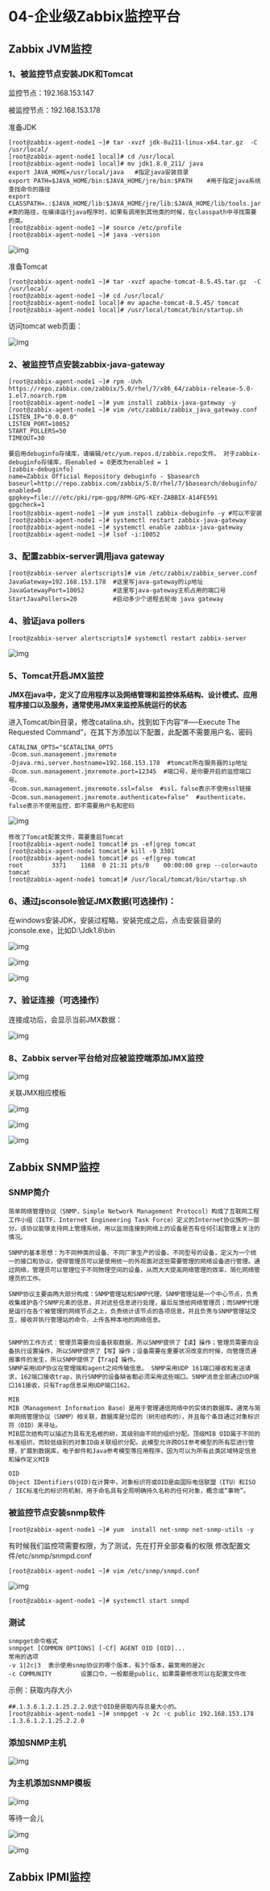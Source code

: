 # 04-企业级Zabbix监控平台



## Zabbix  JVM监控



### 1、被监控节点安装JDK和Tomcat



监控节点：192.168.153.147



被监控节点：192.168.153.178



准备JDK



```shell
[root@zabbix-agent-node1 ~]# tar -xvzf jdk-8u211-linux-x64.tar.gz  -C /usr/local/
[root@zabbix-agent-node1 local]# cd /usr/local
[root@zabbix-agent-node1 local]# mv jdk1.8.0_211/ java
export JAVA_HOME=/usr/local/java   #指定java安装目录
export PATH=$JAVA_HOME/bin:$JAVA_HOME/jre/bin:$PATH    #用于指定java系统查找命令的路径
export CLASSPATH=.:$JAVA_HOME/lib:$JAVA_HOME/jre/lib:$JAVA_HOME/lib/tools.jar  #类的路径，在编译运行java程序时，如果有调用到其他类的时候，在classpath中寻找需要的类。
[root@zabbix-agent-node1 ~]# source /etc/profile
[root@zabbix-agent-node1 ~]# java -version
```



![img](assets/04-企业级Zabbix监控平台/1683012663494-4aff30d4-93a3-4032-9bc5-c062815b57f5.png)



准备Tomcat



```shell
[root@zabbix-agent-node1 ~]# tar -xvzf apache-tomcat-8.5.45.tar.gz  -C /usr/local/
[root@zabbix-agent-node1 ~]# cd /usr/local/
[root@zabbix-agent-node1 local]# mv apache-tomcat-8.5.45/ tomcat
[root@zabbix-agent-node1 local]# /usr/local/tomcat/bin/startup.sh
```



访问tomcat web页面：



![img](assets/04-企业级Zabbix监控平台/1683012664373-51beb06a-1a60-487a-b8f3-3fa3e0fef9bd.png)



### 2、被监控节点安装zabbix-java-gateway



```shell
[root@zabbix-agent-node1 ~]# rpm -Uvh https://repo.zabbix.com/zabbix/5.0/rhel/7/x86_64/zabbix-release-5.0-1.el7.noarch.rpm
[root@zabbix-agent-node1 ~]# yum install zabbix-java-gateway -y
[root@zabbix-agent-node1 ~]# vim /etc/zabbix/zabbix_java_gateway.conf
LISTEN_IP="0.0.0.0"
LISTEN_PORT=10052
START_POLLERS=50
TIMEOUT=30

要启用debuginfo存储库，请编辑/etc/yum.repos.d/zabbix.repo文件。 对于zabbix-debuginfo存储库，将enabled = 0更改为enabled = 1
[zabbix-debuginfo]
name=Zabbix Official Repository debuginfo - $basearch
baseurl=http://repo.zabbix.com/zabbix/5.0/rhel/7/$basearch/debuginfo/
enabled=0
gpgkey=file:///etc/pki/rpm-gpg/RPM-GPG-KEY-ZABBIX-A14FE591
gpgcheck=1
[root@zabbix-agent-node1 ~]# yum install zabbix-debuginfo -y #可以不安装
[root@zabbix-agent-node1 ~]# systemctl restart zabbix-java-gateway
[root@zabbix-agent-node1 ~]# systemctl enable zabbix-java-gateway
[root@zabbix-agent-node1 ~]# lsof -i:10052
```



### 3、配置zabbix-server调用java gateway



```shell
[root@zabbix-server alertscripts]# vim /etc/zabbix/zabbix_server.conf
JavaGateway=192.168.153.178  #这里写java-gateway的ip地址
JavaGatewayPort=10052        #这里写java-gateway主机占用的端口号
StartJavaPollers=20          #启动多少个进程去轮询 java gateway
```



### 4、验证java pollers



```plain
[root@zabbix-server alertscripts]# systemctl restart zabbix-server
```



![img](assets/04-企业级Zabbix监控平台/1683012664182-d51ab346-3fa5-4766-b8e1-ff42febcb32d.png)



### 5、Tomcat开启JMX监控



**JMX在java中，定义了应用程序以及网络管理和监控体系结构、设计模式、应用程序接口以及服务，通常使用JMX来监控系统运行的状态**



进入Tomcat/bin目录，修改catalina.sh，找到如下内容“#—–Execute The Requested Command”，在其下方添加以下配置，此配置不需要用户名、密码



```plain
CATALINA_OPTS="$CATALINA_OPTS
-Dcom.sun.management.jmxremote
-Djava.rmi.server.hostname=192.168.153.178  #tomcat所在服务器的ip地址
-Dcom.sun.management.jmxremote.port=12345  #端口号，是你要开启的监控端口号。
-Dcom.sun.management.jmxremote.ssl=false  #ssl，false表示不使用ssl链接
-Dcom.sun.management.jmxremote.authenticate=false"  #authenticate，false表示不使用监控，即不需要用户名和密码
```



![img](assets/04-企业级Zabbix监控平台/1683012664004-84c0fc30-4907-4b15-9d3f-11b2ff229380.png)



```shell
修改了Tomcat配置文件，需要重启Tomcat
[root@zabbix-agent-node1 tomcat]# ps -ef|grep tomcat
[root@zabbix-agent-node1 tomcat]# kill -9 3301
[root@zabbix-agent-node1 tomcat]# ps -ef|grep tomcat
root        3371    1168  0 21:31 pts/0    00:00:00 grep --color=auto tomcat
[root@zabbix-agent-node1 tomcat]# /usr/local/tomcat/bin/startup.sh
```



### 6、通过jsconsole验证JMX数据(可选操作)：



在windows安装JDK，安装过程略，安装完成之后，点击安装目录的jconsole.exe，比如D:\Jdk1.8\bin



![img](assets/04-企业级Zabbix监控平台/1683012664242-3fe73ba5-cace-43a8-bd4a-cdde749c7032.png)



![img](assets/04-企业级Zabbix监控平台/1683012664860-856763cb-8cf8-43ad-bf1c-0ec0c035ddb7.png)



![img](assets/04-企业级Zabbix监控平台/1683012665239-4da5bdd3-5f0d-4d8a-815e-050a95c74eab.png)



### 7、验证连接（可选操作）



连接成功后，会显示当前JMX数据：



![img](assets/04-企业级Zabbix监控平台/1683012665502-0026f972-dd44-4d29-83a6-8a7ae5293387.png)



### 8、Zabbix server平台给对应被监控端添加JMX监控



![img](assets/04-企业级Zabbix监控平台/1683012665839-1cbccc82-cdcc-4b2a-a9ce-0ca59d507a59.png)



关联JMX相应模板



![img](assets/04-企业级Zabbix监控平台/1683012666028-751ec6db-37c0-448e-9ef6-bc311772771b.png)



![img](assets/04-企业级Zabbix监控平台/1683012666268-1d4887ab-9013-402d-92da-6f28a3cae15f.png)



![img](assets/04-企业级Zabbix监控平台/1683012666509-de821d30-f6b4-410f-87c3-22e4bb83aac0.png)



## Zabbix SNMP监控



### SNMP简介



```plain
简单网络管理协议（SNMP，Simple Network Management Protocol）构成了互联网工程工作小组（IETF，Internet Engineering Task Force）定义的Internet协议族的一部分。该协议能够支持网上管理系统，用以监测连接到网络上的设备是否有任何引起管理上关注的情况。

SNMP的基本思想：为不同种类的设备、不同厂家生产的设备、不同型号的设备，定义为一个统一的接口和协议，使得管理员可以是使用统一的外观面对这些需要管理的网络设备进行管理。通过网络，管理员可以管理位于不同物理空间的设备，从而大大提高网络管理的效率，简化网络管理员的工作。

SNMP协议主要由两大部分构成：SNMP管理站和SNMP代理。SNMP管理站是一个中心节点，负责收集维护各个SNMP元素的信息，并对这些信息进行处理，最后反馈给网络管理员；而SNMP代理是运行在各个被管理的网络节点之上，负责统计该节点的各项信息，并且负责与SNMP管理站交互，接收并执行管理站的命令，上传各种本地的网络信息。


SNMP的工作方式：管理员需要向设备获取数据，所以SNMP提供了【读】操作；管理员需要向设备执行设置操作，所以SNMP提供了【写】操作；设备需要在重要状况改变的时候，向管理员通报事件的发生，所以SNMP提供了【Trap】操作。
SNMP采用UDP协议在管理端和agent之间传输信息。 SNMP采用UDP 161端口接收和发送请求，162端口接收trap，执行SNMP的设备缺省都必须采用这些端口。SNMP消息全部通过UDP端口161接收，只有Trap信息采用UDP端口162。

MIB
MIB（Management Information Base）是用于管理通信网络中的实体的数据库。通常与简单网络管理协议（SNMP）相关联，数据库是分层的（树形结构的），并且每个条目通过对象标识符（OID）来寻址。
MIB层次结构可以描述为具有无名根的树，其级别由不同的组织分配。顶级MIB OID属于不同的标准组织，而较低级别的对象ID由关联组织分配。此模型允许跨OSI参考模型的所有层进行管理，扩展到数据库，电子邮件和Java参考模型等应用程序，因为可以为所有此类区域特定信息和操作定义MIB

OID
Object IDentifiers(OID)在计算中，对象标识符或OID是由国际电信联盟（ITU）和ISO / IEC标准化的标识符机制，用于命名具有全局明确持久名称的任何对象，概念或“事物”。
```



### 被监控节点安装snmp软件



```plain
[root@zabbix-agent-node1 ~]# yum  install net-snmp net-snmp-utils -y
```



有时候我们监控项需要权限，为了测试，先在打开全部查看的权限
修改配置文件/etc/snmp/snmpd.conf



```plain
[root@zabbix-agent-node1 ~]# vim /etc/snmp/snmpd.conf
```



![img](assets/04-企业级Zabbix监控平台/1683012666803-2e067e2b-2109-4dd4-919c-ca984b954597.png)



```plain
[root@zabbix-agent-node1 ~]# systemctl start snmpd
```



### 测试



```plain
snmpget命令格式
snmpget [COMMON OPTIONS] [-Cf] AGENT OID [OID]...
常用的选项
-v 1|2c|3  表示使用snmp协议的哪个版本，有3个版本，最常用的是2c
-c COMMUNITY		设置口令，一般都是public，如果需要修改可以在配置文件改
```



示例：获取内存大小



```plain
##.1.3.6.1.2.1.25.2.2.0这个OID是获取内存总量大小的。
[root@zabbix-agent-node1 ~]# snmpget -v 2c -c public 192.168.153.178 .1.3.6.1.2.1.25.2.2.0
```



### 添加SNMP主机



![img](assets/04-企业级Zabbix监控平台/1683012667666-317f5af6-8d75-49ef-9eee-b1f17eaf03a8.png)



### 为主机添加SNMP模板



![img](assets/04-企业级Zabbix监控平台/1683012667679-b2ed604f-a09b-4162-8126-ca8b843368c0.png)



等待一会儿



![img](assets/04-企业级Zabbix监控平台/1683012667894-257b00fd-c52e-404c-9af0-dcd57d7003b9.png)



![img](assets/04-企业级Zabbix监控平台/1683012668318-7a95210d-87fc-4d40-8bac-16a379ff3f25.png)



## Zabbix IPMI监控
